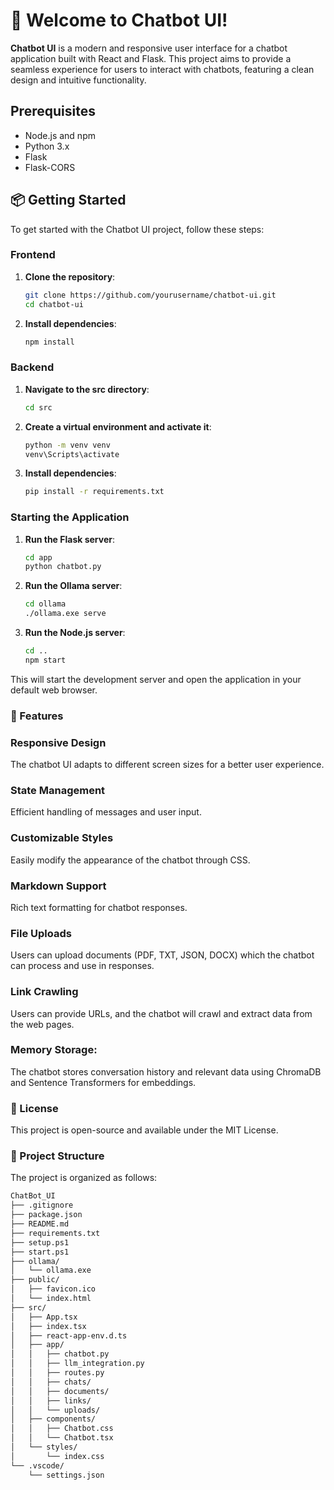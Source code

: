 # 🚀 Welcome to Chatbot UI!

**Chatbot UI** is a modern and responsive user interface for a chatbot application built with React and Flask. This project aims to provide a seamless experience for users to interact with chatbots, featuring a clean design and intuitive functionality.

## Prerequisites

- Node.js and npm
- Python 3.x
- Flask
- Flask-CORS

## 📦 Getting Started

To get started with the Chatbot UI project, follow these steps:

### Frontend

1. **Clone the repository**:
   ```bash
   git clone https://github.com/yourusername/chatbot-ui.git
   cd chatbot-ui

2. **Install dependencies**:
   ```bash
   npm install

### Backend
1. **Navigate to the src directory**:
   ```bash
   cd src

3. **Create a virtual environment and activate it**:
   ```bash
   python -m venv venv
   venv\Scripts\activate

5. **Install dependencies**:
   ```bash
   pip install -r requirements.txt

### Starting the Application
1. **Run the Flask server**:
   ```bash
   cd app
   python chatbot.py

3. **Run the Ollama server**:
   ```bash
   cd ollama
   ./ollama.exe serve

5. **Run the Node.js server**:
   ```bash
   cd ..
   npm start

This will start the development server and open the application in your default web browser.

### 🌟 Features
### Responsive Design 
The chatbot UI adapts to different screen sizes for a better user experience.

### State Management
Efficient handling of messages and user input.

### Customizable Styles 
Easily modify the appearance of the chatbot through CSS.

### Markdown Support
Rich text formatting for chatbot responses.

### File Uploads 
Users can upload documents (PDF, TXT, JSON, DOCX) which the chatbot can process and use in responses.

### Link Crawling
Users can provide URLs, and the chatbot will crawl and extract data from the web pages.

### Memory Storage: 
The chatbot stores conversation history and relevant data using ChromaDB and Sentence Transformers for embeddings.

### 📄 License
This project is open-source and available under the MIT License.

### 📁 Project Structure
The project is organized as follows:

```bash
ChatBot_UI
├── .gitignore
├── package.json
├── README.md
├── requirements.txt
├── setup.ps1
├── start.ps1
├── ollama/
│   └── ollama.exe
├── public/
│   ├── favicon.ico
│   └── index.html
├── src/
│   ├── App.tsx
│   ├── index.tsx
│   ├── react-app-env.d.ts
│   ├── app/
│   │   ├── chatbot.py
│   │   ├── llm_integration.py
│   │   ├── routes.py
│   │   ├── chats/
│   │   ├── documents/
│   │   ├── links/
│   │   └── uploads/
│   ├── components/
│   │   ├── Chatbot.css
│   │   └── Chatbot.tsx
│   └── styles/
│       └── index.css
└── .vscode/
    └── settings.json
